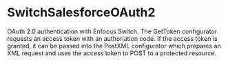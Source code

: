 SwitchSalesforceOAuth2
======================
OAuth 2.0 authentication with Enfocus Switch. The GetToken configurator requests an access token with an authoriation code. If the access token is granted, it can be passed into the PostXML configurator which prepares an XML request and uses the access token to POST to a protected resource.
